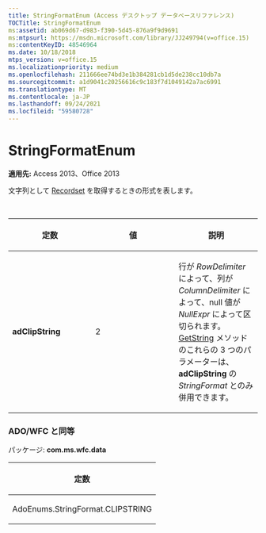 ```yaml
---
title: StringFormatEnum (Access デスクトップ データベースリファレンス)
TOCTitle: StringFormatEnum
ms:assetid: ab069d67-d983-f390-5d45-876a9f9d9691
ms:mtpsurl: https://msdn.microsoft.com/library/JJ249794(v=office.15)
ms:contentKeyID: 48546964
ms.date: 10/18/2018
mtps_version: v=office.15
ms.localizationpriority: medium
ms.openlocfilehash: 211666ee74bd3e1b384281cb1d5de238cc10db7a
ms.sourcegitcommit: a1d9041c20256616c9c183f7d1049142a7ac6991
ms.translationtype: MT
ms.contentlocale: ja-JP
ms.lasthandoff: 09/24/2021
ms.locfileid: "59580728"
---
```

# <a name="stringformatenum"></a>StringFormatEnum

**適用先:** Access 2013、Office 2013

文字列として [Recordset](recordset-object-ado.md) を取得するときの形式を表します。

<br/>

<table>
<colgroup>
<col style="width: 33%" />
<col style="width: 33%" />
<col style="width: 33%" />
</colgroup>
<thead>
<tr class="header">
<th><p>定数</p></th>
<th><p>値</p></th>
<th><p>説明</p></th>
</tr>
</thead>
<tbody>
<tr class="odd">
<td><p><strong>adClipString</strong></p></td>
<td><p>2</p></td>
<td><p>行が <em>RowDelimiter</em> によって、列が <em>ColumnDelimiter</em> によって、null 値が <em>NullExpr</em> によって区切られます。<a href="getstring-method-ado.md">GetString</a> メソッドのこれらの 3 つのパラメーターは、<strong>adClipString</strong> の <em>StringFormat</em> とのみ併用できます。</p></td>
</tr>
</tbody>
</table>


### <a name="adowfc-equivalent"></a>ADO/WFC と同等

パッケージ: **com.ms.wfc.data**

<table>
<colgroup>
<col style="width: 100%" />
</colgroup>
<thead>
<tr class="header">
<th><p>定数</p></th>
</tr>
</thead>
<tbody>
<tr class="odd">
<td><p>AdoEnums.StringFormat.CLIPSTRING</p></td>
</tr>
</tbody>
</table>

